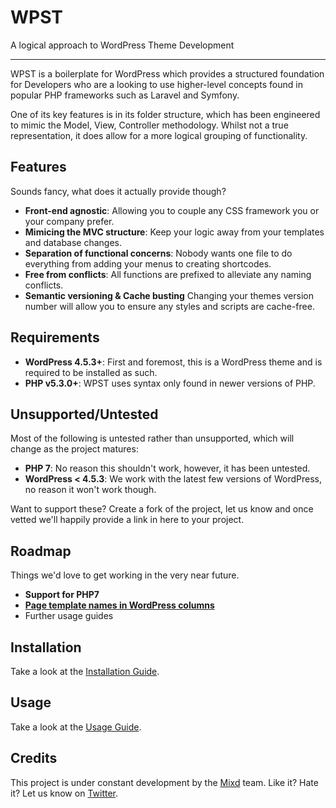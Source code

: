 # WPST
A logical approach to WordPress Theme Development

---

WPST is a boilerplate for WordPress which provides a structured foundation for Developers who are a looking to use higher-level concepts found in popular PHP frameworks such as Laravel and Symfony.

One of its key features is in its folder structure, which has been engineered to mimic the Model, View, Controller methodology. Whilst not a true representation, it does allow for a more logical grouping of functionality.

## Features

Sounds fancy, what does it actually provide though?

- **Front-end agnostic**: Allowing you to couple any CSS framework you or your company prefer.
- **Mimicing the MVC structure**: Keep your logic away from your templates and database changes.
- **Separation of functional concerns**: Nobody wants one file to do everything from adding your menus to creating shortcodes.
- **Free from conflicts**: All functions are prefixed to alleviate any naming conflicts.
- **Semantic versioning & Cache busting** Changing your themes version number will allow you to ensure any styles and scripts are cache-free.

## Requirements

- **WordPress 4.5.3+**: First and foremost, this is a WordPress theme and is required to be installed as such.
- **PHP v5.3.0+**: WPST uses syntax only found in newer versions of PHP.

## Unsupported/Untested

Most of the following is untested rather than unsupported, which will change as the project matures:

- **PHP 7**: No reason this shouldn't work, however, it has been untested.
- **WordPress < 4.5.3**: We work with the latest few versions of WordPress, no reason it won't work though.

Want to support these? Create a fork of the project, let us know and once vetted we'll happily provide a link in here to your project.

## Roadmap

Things we'd love to get working in the very near future.

- **Support for PHP7**
- **[Page template names in WordPress columns](https://github.com/Mixd/wpst/issues/23)**
- Further usage guides

## Installation

Take a look at the [Installation Guide](https://github.com/Mixd/wpst/wiki/Installation).

## Usage

Take a look at the [Usage Guide](https://github.com/Mixd/wpst/wiki/Usage).

## Credits

This project is under constant development by the [Mixd](http://www.mixd.co.uk) team. Like it? Hate it? Let us know on [Twitter](http://twitter.com/mixd).

